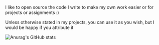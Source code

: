 I like to open source the code I write to make my own work easier or for projects or assignments :)

Unless otherwise stated in my projects, you can use it as you wish, but I would be happy if you attribute it

![Anurag's GitHub stats](https://github-readme-stats.vercel.app/api?username=omerdynasty&show_icons=true&theme=radical)
